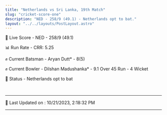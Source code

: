 ```yaml
---
title: "Netherlands vs Sri Lanka, 19th Match"
slug: "cricket-score-one"
description: "NED - 258/9 (49.1) - Netherlands opt to bat."
layout: "../../layouts/PostLayout.astro"
---
```


🔴 Live Score - NED - 258/9 (49.1)  

📊 Run Rate - CRR: 5.25  

✊ Current Batsman - Aryan Dutt* - 8(5)  

✊ Current Bowler - Dilshan Madushanka* - 9.1 Over 45 Run - 4 Wicket  

📑 Status - Netherlands opt to bat

<br />

***

📝 Last Updated on : 10/21/2023, 2:18:32 PM

***

